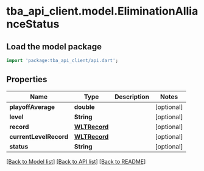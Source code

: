 # tba_api_client.model.EliminationAllianceStatus

## Load the model package
```dart
import 'package:tba_api_client/api.dart';
```

## Properties
Name | Type | Description | Notes
------------ | ------------- | ------------- | -------------
**playoffAverage** | **double** |  | [optional] 
**level** | **String** |  | [optional] 
**record** | [**WLTRecord**](WLTRecord.md) |  | [optional] 
**currentLevelRecord** | [**WLTRecord**](WLTRecord.md) |  | [optional] 
**status** | **String** |  | [optional] 

[[Back to Model list]](../README.md#documentation-for-models) [[Back to API list]](../README.md#documentation-for-api-endpoints) [[Back to README]](../README.md)


